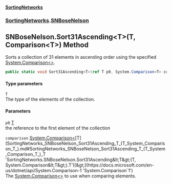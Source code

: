 #### [SortingNetworks](index.md 'index')
### [SortingNetworks](SortingNetworks.md 'SortingNetworks').[SNBoseNelson](SortingNetworks_SNBoseNelson.md 'SortingNetworks.SNBoseNelson')
## SNBoseNelson.Sort31Ascending&lt;T&gt;(T, Comparison&lt;T&gt;) Method
Sorts a collection of 31 elements in ascending order using the specified [System.Comparison&lt;&gt;](https://docs.microsoft.com/en-us/dotnet/api/System.Comparison-1 'System.Comparison`1').  
```csharp
public static void Sort31Ascending<T>(ref T p0, System.Comparison<T> comparison);
```
#### Type parameters
<a name='SortingNetworks_SNBoseNelson_Sort31Ascending_T_(T_System_Comparison_T_)_T'></a>
`T`  
The type of the elements of the collection.
  
#### Parameters
<a name='SortingNetworks_SNBoseNelson_Sort31Ascending_T_(T_System_Comparison_T_)_p0'></a>
`p0` [T](SortingNetworks_SNBoseNelson_Sort31Ascending_T_(T_System_Comparison_T_).md#SortingNetworks_SNBoseNelson_Sort31Ascending_T_(T_System_Comparison_T_)_T 'SortingNetworks.SNBoseNelson.Sort31Ascending&lt;T&gt;(T, System.Comparison&lt;T&gt;).T')  
the reference to the first element of the collection
  
<a name='SortingNetworks_SNBoseNelson_Sort31Ascending_T_(T_System_Comparison_T_)_comparison'></a>
`comparison` [System.Comparison&lt;](https://docs.microsoft.com/en-us/dotnet/api/System.Comparison-1 'System.Comparison`1')[T](SortingNetworks_SNBoseNelson_Sort31Ascending_T_(T_System_Comparison_T_).md#SortingNetworks_SNBoseNelson_Sort31Ascending_T_(T_System_Comparison_T_)_T 'SortingNetworks.SNBoseNelson.Sort31Ascending&lt;T&gt;(T, System.Comparison&lt;T&gt;).T')[&gt;](https://docs.microsoft.com/en-us/dotnet/api/System.Comparison-1 'System.Comparison`1')  
The [System.Comparison&lt;&gt;](https://docs.microsoft.com/en-us/dotnet/api/System.Comparison-1 'System.Comparison`1') to use when comparing elements.
  
